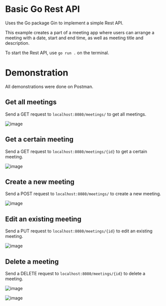 # Basic Go Rest API
Uses the Go package Gin to implement a simple Rest API.

This example creates a part of a meeting app where users can arrange a meeting with a date, start and end time, as well as meeting title and description.

To start the Rest API, use ``go run .`` on the terminal.

# Demonstration
All demonstrations were done on Postman.

## Get all meetings
Send a GET request to ``localhost:8080/meetings/`` to get all meetings.

![image](https://github.com/user-attachments/assets/54b1ebfd-ce16-4bfe-b6cf-217818f5e90a)

## Get a certain meeting
Send a GET request to ``localhost:8080/meetings/{id}`` to get a certain meeting.

![image](https://github.com/user-attachments/assets/773420b7-4433-4e3f-82e3-6cc00e518446)

## Create a new meeting
Send a POST request to ``localhost:8080/meetings/`` to create a new meeting.

![image](https://github.com/user-attachments/assets/0eaabec2-222c-4554-8f6a-c6ce1fef07d3)

## Edit an existing meeting
Send a PUT request to ``localhost:8080/meetings/{id}`` to edit an existing meeting.

![image](https://github.com/user-attachments/assets/6247fe45-98fd-432f-a708-931377f1908a)

## Delete a meeting
Send a DELETE request to ``localhost:8080/meetings/{id}`` to delete a meeting.

![image](https://github.com/user-attachments/assets/df52dc1e-1e77-436e-be94-4a7420b5fdcd)

![image](https://github.com/user-attachments/assets/c8bd69ec-4ebb-4bad-998c-21e4b48648a2)

